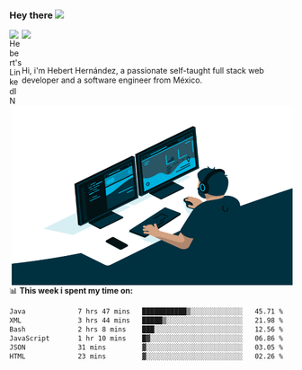 ### Hey there <img src="https://media.giphy.com/media/hvRJCLFzcasrR4ia7z/giphy.gif" width="25px">
<a href="https://www.linkedin.com/in/evertcode/" target="_blank">
  <img align="left" alt="Hebert's LinkedIN" width="22px" src="https://raw.githubusercontent.com/peterthehan/peterthehan/master/assets/linkedin.svg" />
</a>

![](https://visitor-badge.glitch.me/badge?page_id=evertcode.evertcode)

<br />

Hi, i'm Hebert Hernández, a passionate self-taught full stack web developer and a software engineer from México.

<img align="right" alt="GIF" src="https://github.com/evertcode/evertcode/blob/master/code.gif?raw=true" width="500" height="320" />

📊 **This week i spent my time on:**

<!--START_SECTION:waka-->

```text
Java             7 hrs 47 mins   ███████████▒░░░░░░░░░░░░░   45.71 %
XML              3 hrs 44 mins   █████▒░░░░░░░░░░░░░░░░░░░   21.98 %
Bash             2 hrs 8 mins    ███░░░░░░░░░░░░░░░░░░░░░░   12.56 %
JavaScript       1 hr 10 mins    █▓░░░░░░░░░░░░░░░░░░░░░░░   06.86 %
JSON             31 mins         ▓░░░░░░░░░░░░░░░░░░░░░░░░   03.05 %
HTML             23 mins         ▓░░░░░░░░░░░░░░░░░░░░░░░░   02.26 %
```

<!--END_SECTION:waka-->
